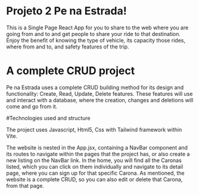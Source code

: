 # Projeto 2 Pe na Estrada!

This is a Single Page React App for you to share to the web where you are going from and to and get people to share your ride to that destination.
Enjoy the benefit of knowing the type of vehicle, its capacity those rides, where from and to, and safety features of the trip.


# A complete CRUD project

Pe na Estrada uses a complete CRUD building method for its design and functionality: Create, Read, Update, Delete features.
These features will use and interact with a database, where the creation, changes and deletions will come and go from it.

#Technologies used and structure

The project uses Javascript, Html5, Css with Tailwind framework within Vite.

The website is nested in the App.jsx, containing a NavBar component and its routes to navigate within the pages that the project has, or also create a new listing on the NavBar link.
In the home, you will find all the Caronas listed, which you can click on them individually and navigate to its detail page, where you can sign up for that specific Carona.
As mentioned, the website is a complete CRUD, so you can also edit or delete that Carona, from that page.

